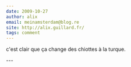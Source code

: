 ```yaml
---
date: 2009-10-27
author: alix
email: meinamsterdam@blog.re
site: http://alix.guillard.fr/
tags: comment
---
```


<p>c'est clair que ça change des chiottes à la turque.</p>
---
